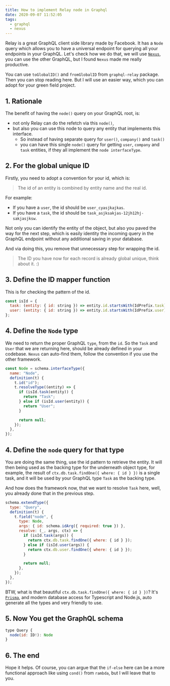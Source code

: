 ```yaml
---
title: How to implement Relay node in Graphql
date: 2020-09-07 11:52:05
tags:
  - graphql
  - nexus
---
```


Relay is a great GraphQL client side library made by Facebook. It has a `Node` query which allows you to have a universal endpoint for querying all your endpoints in your GraphQL. Let's check how we do that, we will use [`Nexus`](https://nexusjs.org/), you can use the other GraphQL, but I found `Nexus` made me really productive.

You can use `toGlobalID()` and `fromGlobalID` from `graphql-relay` package. Then you can stop reading here. But I will use an easier way, which you can adopt for your green field project.

<!--more-->

## 1. Rationale

The benefit of having the `node()` query on your GraphQL root, is:

- not only Relay can do the refetch via this `node()`,
- but also you can use this node to query any entity that implements this interface.
  - So instead of having separate query for `user()`, `company()` and `task()`
  - you can have this single `node()` query for getting `user`, `company` and `task` entities, if they all implement the `node interfaceType`.

## 2. For the global unique ID

Firstly, you need to adopt a convention for your id, which is:

> The id of an entity is combined by entity name and the real id.

For example:

- If you have a `user`, the id should be `user_cyasjkajkas`.
- If you have a `task`, the id should be `task_asjksakjas-12jh12hj-sakjasjksw`.

Not only you can identify the entity of the object, but also you paved the way for the next step, which is easily identity the incoming query in the GraphQL endpoint without any additional saving in your database.

And via doing this, you remove that unnecessary step for wrapping the id.

> The ID you have now for each record is already global unique, think about it. :)

## 3. Define the ID mapper function

This is for checking the pattern of the id.

```javascript
const isId = {
  task: (entity: { id: string }) => entity.id.startsWith(IdPrefix.task),
  user: (entity: { id: string }) => entity.id.startsWith(IdPrefix.user),
};
```

## 4. Define the `Node` type

We need to return the proper GraphQL `type`, from the `id`. So the `Task` and `User` that we are returning here, should be already defined in your codebase. `Nexus` can auto-find them, follow the convention if you use the other framework.

```javascript
const Node = schema.interfaceType({
  name: "Node",
  definition(t) {
    t.id("id");
    t.resolveType((entity) => {
      if (isId.task(entity)) {
        return "Task";
      } else if (isId.user(entity)) {
        return "User";
      }

      return null;
    });
  },
});
```

## 4. Define the `node` query for that type

You are doing the same thing, use the id pattern to retrieve the entity. It will then being used as the backing type for the underneath object type, for example, the result of `ctx.db.task.findOne({ where: { id } })` is a single task, and it will be used by your GraphQL type `Task` as the backing type.

And how does the framework now, that we want to resolve `Task` here, well, you already done that in the previous step.

```javascript
schema.extendType({
  type: "Query",
  definition(t) {
    t.field("node", {
      type: Node,
      args: { id: schema.idArg({ required: true }) },
      resolve: (_, args, ctx) => {
        if (isId.task(args)) {
          return ctx.db.task.findOne({ where: { id } });
        } else if (isId.user(args)) {
          return ctx.db.user.findOne({ where: { id } });
        }

        return null;
      },
    });
  },
});
```

BTW, what is that beautiful `ctx.db.task.findOne({ where: { id } })`? It's [`Prisma`](https://www.prisma.io/), and modern database access for Typescript and Node.js, auto generate all the types and very friendly to use.

## 5. Now You get the GraphQL schema

```javascript
type Query {
  node(id: ID!): Node
}
```

## 6. The end

Hope it helps. Of course, you can argue that the `if-else` here can be a more functional approach like using `cond()` from `rambda`, but I will leave that to you.
